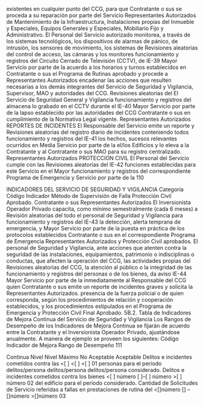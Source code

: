 existentes en cualquier punto del CCG, para que Contratante o sus
se proceda a su reparación por parte del Servicio Representantes Autorizados
de Mantenimiento de la Infraestructura,
Instalaciones propias del Inmueble y Especiales,
Equipos Generales y Especiales, Mobiliario Fijo y
Administrativo.
El Personal del Servicio autorizado monitorea, a
través de los sistemas tecnológicos, los
dispositivos de alarmas de pánico, de intrusión,
los sensores de movimiento, los sistemas de
Revisiones aleatorias del
control de acceso, las cámaras y los monitores
funcionamiento y registros del
Circuito Cerrado de Televisión (CCTV), de
IE-39 Mayor Servicio por parte de la
acuerdo a los horarios y turnos establecidos en
Contratante o sus
el Programa de Rutinas aprobado y procede a
Representantes Autorizados
encadenar las acciones que resulten necesarias
a los demás integrantes del Servicio de
Seguridad y Vigilancia, Supervisor, MAO y
autoridades del CCG.
Revisiones aleatorias del
El Servicio de Seguridad General y Vigilancia
funcionamiento y registros del
almacena lo grabado en el CCTV durante el
IE-40 Mayor Servicio por parte de la
lapso establecido por las autoridades del CCG
Contratante o sus
en cumplimiento de la Normativa Legal vigente.
Representantes Autorizados
REPORTES DE INCIDENTES
El Responsable del Servicio emite un reporte y Revisiones aleatorias del
registro diario de incidentes conteniendo todos funcionamiento y registros del
IE-41 los hechos, sucesos relevantes ocurridos en Media Servicio por parte de la
el/los Edificios y lo eleva a la Contratante y al Contratante o sus
MAO para su registro centralizado. Representantes Autorizados
PROTECCION CIVIL
El Personal del Servicio cumple con las Revisiones aleatorias del
IE-42 funciones establecidas para este Servicio en el Mayor funcionamiento y registros del
correspondiente Programa de Emergencia y Servicio por parte de la
110

INDICADORES DEL SERVICIO DE SEGURIDAD Y VIGILANCIA
Categoría
Código Indicador Método de Supervisión
de Falla
Protección Civil Aprobado. Contratante o sus
Representantes Autorizados
El Inversionista Operador Privado capacita,
como mínimo semestralmente (cada 6 meses) a Revisión aleatorias del
todo el personal de Seguridad y Vigilancia para funcionamiento y registros del
IE-43 la detección, alerta temprana de emergencia, y Mayor Servicio por parte de la
puesta en práctica de los protocolos establecidos Contratante o sus
en el correspondiente Programa de Emergencia Representantes Autorizados
y Protección Civil aprobados.
El personal de Seguridad y Vigilancia, ante
acciones que atenten contra la seguridad de las
instalaciones, equipamientos, patrimonio o
indisciplinas o conductas, que afecten la
operación del CCG, las actividades propias del
Revisiones aleatorias del
CCG, la atención al público o la integridad de las
funcionamiento y registros del
personas o de los bienes, da aviso
IE-44 Mayor Servicio por parte de la
inmediatamente al Responsable del CCG quien
Contratante o sus
emite un reporte de incidentes graves y solicita la
Representantes Autorizados.
presencia de la fuerza policial o de quien
corresponda, según los procedimientos de
relación y cooperación establecidos, y los
procedimientos estipulados en el Programa de
Emergencia y Protección Civil Final Aprobado.
5B.2. Tabla de Indicadores de Mejora Continua del Servicio de Seguridad y Vigilancia
Los Rangos de Desempeño de los Indicadores de Mejora Continua se fijarán de acuerdo entre la
Contratante y el Inversionista Operador Privado, ajustándose anualmente.
A manera de ejemplo se proveen los siguientes:
Código
Indicador de Mejora Rango de Desempeño
111

Continua Nivel
Nivel Máximo No Aceptable
Aceptable
Delitos e incidentes
cometidos contra las <[ ] <[ ] <[ ]
01 personas para el período delitos/persona delitos/persona delitos/persona
considerado.
Delitos e incidentes
cometidos contra los bienes
<[ ] número [ ]–[ ] número >[ ] número
02 del edificio para el período
considerado.
Cantidad de Solicitudes de
Servicio referidas a fallas en
prestaciones de rutina del <[]número [] –[]número >[]número
03
